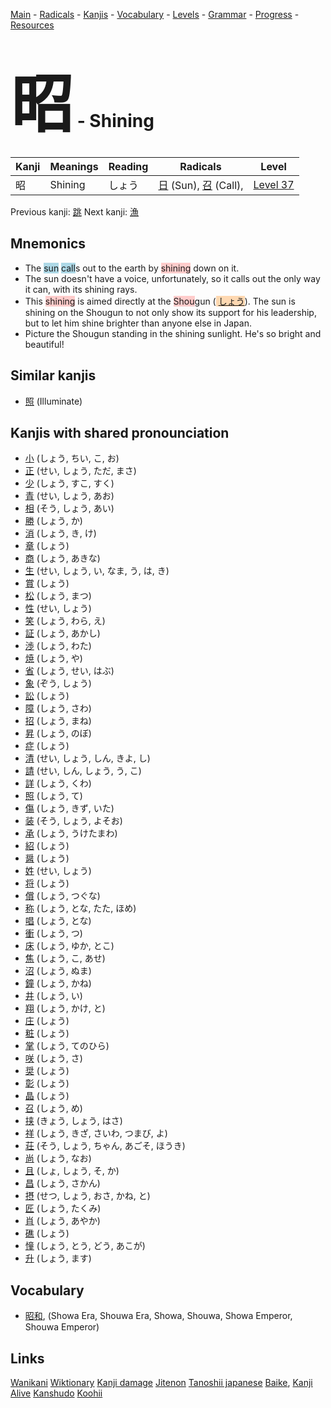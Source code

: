 <style> bigfont {font-size: 100px}</style>
[Main](../README.md) -
[Radicals](../radicals.md) -
[Kanjis](../kanjis.md) -
[Vocabulary](../vocabulary.md) -
[Levels](../levels.md) -
[Grammar](../grammar.md) - 
[Progress](../progress.md) -
[Resources](../resources.md)
# <bigfont> 昭</bigfont> - Shining 

| Kanji | Meanings | Reading | Radicals | Level |
| --- | --- | --- | --- | --- |
| 昭 | Shining | しょう | [日](../radicals/日.md) (Sun), [召](../radicals/召.md) (Call),  | [Level 37](../levels/wk_level37.md) |

Previous kanji: [跳](跳.md) Next kanji: [漁](漁.md) 

## Mnemonics
 * The <span style="background-color:#ADD8E6"> sun</span> <span style="background-color:#ADD8E6"> call</span>s out to the earth by <span style="background-color:#ffcccb"> shining</span> down on it.
* The sun doesn't have a voice, unfortunately, so it calls out the only way it can, with its shining rays.
* This <span style="background-color:#ffcccb"> shining</span> is aimed directly at the <span style="background-color:#ffcccb"> Shou</span>gun (<span style="background-color:#fed8b1"> [しょう](https://jisho.org/search/しょう)</span>). The sun is shining on the Shougun to not only show its support for his leadership, but to let him shine brighter than anyone else in Japan.
* Picture the Shougun standing in the shining sunlight. He's so bright and beautiful!


## Similar kanjis
 * [照](照.md) (Illuminate)



## Kanjis with shared pronounciation
 * [小](小.md) (しょう, ちい, こ, お)
* [正](正.md) (せい, しょう, ただ, まさ)
* [少](少.md) (しょう, すこ, すく)
* [青](青.md) (せい, しょう, あお)
* [相](相.md) (そう, しょう, あい)
* [勝](勝.md) (しょう, か)
* [消](消.md) (しょう, き, け)
* [章](章.md) (しょう)
* [商](商.md) (しょう, あきな)
* [生](生.md) (せい, しょう, い, なま, う, は, き)
* [賞](賞.md) (しょう)
* [松](松.md) (しょう, まつ)
* [性](性.md) (せい, しょう)
* [笑](笑.md) (しょう, わら, え)
* [証](証.md) (しょう, あかし)
* [渉](渉.md) (しょう, わた)
* [焼](焼.md) (しょう, や)
* [省](省.md) (しょう, せい, はぶ)
* [象](象.md) (ぞう, しょう)
* [訟](訟.md) (しょう)
* [障](障.md) (しょう, さわ)
* [招](招.md) (しょう, まね)
* [昇](昇.md) (しょう, のぼ)
* [症](症.md) (しょう)
* [清](清.md) (せい, しょう, しん, きよ, し)
* [請](請.md) (せい, しん, しょう, う, こ)
* [詳](詳.md) (しょう, くわ)
* [照](照.md) (しょう, て)
* [傷](傷.md) (しょう, きず, いた)
* [装](装.md) (そう, しょう, よそお)
* [承](承.md) (しょう, うけたまわ)
* [紹](紹.md) (しょう)
* [醤](醤.md) (しょう)
* [姓](姓.md) (せい, しょう)
* [将](将.md) (しょう)
* [償](償.md) (しょう, つぐな)
* [称](称.md) (しょう, とな, たた, ほめ)
* [唱](唱.md) (しょう, とな)
* [衝](衝.md) (しょう, つ)
* [床](床.md) (しょう, ゆか, とこ)
* [焦](焦.md) (しょう, こ, あせ)
* [沼](沼.md) (しょう, ぬま)
* [鐘](鐘.md) (しょう, かね)
* [井](井.md) (しょう, い)
* [翔](翔.md) (しょう, かけ, と)
* [庄](庄.md) (しょう)
* [粧](粧.md) (しょう)
* [掌](掌.md) (しょう, てのひら)
* [咲](咲.md) (しょう, さ)
* [奨](奨.md) (しょう)
* [彰](彰.md) (しょう)
* [晶](晶.md) (しょう)
* [召](召.md) (しょう, め)
* [挟](挟.md) (きょう, しょう, はさ)
* [祥](祥.md) (しょう, きざ, さいわ, つまび, よ)
* [荘](荘.md) (そう, しょう, ちゃん, あごそ, ほうき)
* [尚](尚.md) (しょう, なお)
* [且](且.md) (しょ, しょう, そ, か)
* [昌](昌.md) (しょう, さかん)
* [摂](摂.md) (せつ, しょう, おさ, かね, と)
* [匠](匠.md) (しょう, たくみ)
* [肖](肖.md) (しょう, あやか)
* [礁](礁.md) (しょう)
* [憧](憧.md) (しょう, とう, どう, あこが)
* [升](升.md) (しょう, ます)



## Vocabulary
 * [昭和](../vocabulary/昭.md), (Showa Era, Shouwa Era, Showa, Shouwa, Showa Emperor, Shouwa Emperor)




## Links 


[Wanikani](https://www.wanikani.com/kanji/昭)
[Wiktionary](https://en.wiktionary.org/wiki/昭)
[Kanji damage](http://www.kanjidamage.com/kanji/search?utf8=✓&q=昭)
[Jitenon](https://jitenon.com/kanji/昭)
[Tanoshii japanese](https://www.tanoshiijapanese.com/dictionary/kanji.cfm?k=昭)
[Baike](https://baike.baidu.com/item/昭),
[Kanji Alive](https://app.kanjialive.com/昭)
[Kanshudo](https://www.kanshudo.com/searchmn?q=昭)
[Koohii](https://kanji.koohii.com/study/kanji/昭)
